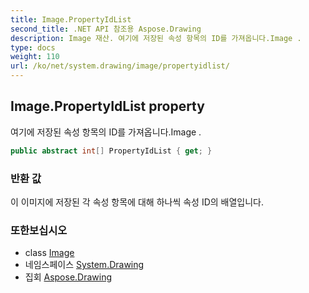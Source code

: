 ```yaml
---
title: Image.PropertyIdList
second_title: .NET API 참조용 Aspose.Drawing
description: Image 재산. 여기에 저장된 속성 항목의 ID를 가져옵니다.Image .
type: docs
weight: 110
url: /ko/net/system.drawing/image/propertyidlist/
---
```

## Image.PropertyIdList property

여기에 저장된 속성 항목의 ID를 가져옵니다.Image .

```csharp
public abstract int[] PropertyIdList { get; }
```

### 반환 값

이 이미지에 저장된 각 속성 항목에 대해 하나씩 속성 ID의 배열입니다.

### 또한보십시오

* class [Image](../)
* 네임스페이스 [System.Drawing](../../image/)
* 집회 [Aspose.Drawing](../../../)



